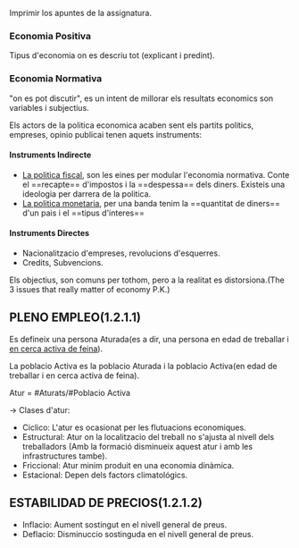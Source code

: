 Imprimir los apuntes de la assignatura.



### Economia Positiva

 Tipus d'economia on es descriu tot (explicant i predint).

### Economia Normativa

"on es pot discutir", es un intent de millorar els resultats economics  son variables i subjectius.

Els actors de la politica economica acaben sent els partits politics, empreses, opinio publicai tenen aquets instruments:

#### Instruments Indirecte

* <u>La politica fiscal</u>, son les eines per modular l'economia normativa. Conte el ==recapte== d'impostos i la ==despessa== dels diners. Existeis una ideologia per darrera de la politica.
* <u>La politica monetaria</u>, per una banda tenim la ==quantitat de diners== d'un pais i el ==tipus d'interes==

#### Instruments Directes

* Nacionalitzacio d'empreses, revolucions d'esquerres.
* Credits, Subvencions.

Els objectius, son comuns per tothom, pero a la realitat es distorsiona.(The 3 issues that really matter of economy P.K.)

## PLENO EMPLEO(1.2.1.1)

Es defineix una persona Aturada(es a dir, una persona en edad de treballar i <u>en cerca activa de feina</u>).

La poblacio Activa es la poblacio Aturada i la poblacio Activa(en edad de treballar i en cerca activa de feina).

Atur = #Aturats/#Poblacio Activa

-> Clases d'atur:

* Ciclico: L'atur es ocasionat per les flutuacions economiques.
* Estructural: Atur on la localitzacio del treball no s'ajusta al nivell dels treballadors (Amb la formació disminueix aquest atur i amb les infrastructures tambe).
* Friccional: Atur minim produit en una economia dinàmica.
* Estacional: Depen dels factors climatológics.


## ESTABILIDAD DE PRECIOS(1.2.1.2)

* Inflacio: Aument sostingut en el nivell general de preus.
* Deflacio: Disminuccio sostinguda en el nivell general de preus.



